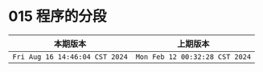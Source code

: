 # 015 程序的分段

|本期版本| 上期版本
|:---:|:---:
`Fri Aug 16 14:46:04 CST 2024` | `Mon Feb 12 00:32:28 CST 2024`
